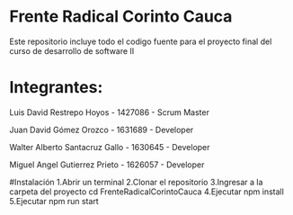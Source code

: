 # Frente Radical Corinto Cauca
Este repositorio incluye todo el codigo fuente para el proyecto final del curso de desarrollo de software II
# Integrantes:

Luis David Restrepo Hoyos - 1427086 - Scrum Master

Juan David Gómez Orozco - 1631689 - Developer

Walter Alberto Santacruz Gallo - 1630645 - Developer

Miguel Angel Gutierrez Prieto - 1626057 - Developer



#Instalación
1.Abrir un terminal
2.Clonar el repositorio
3.Ingresar a la carpeta del proyecto cd FrenteRadicalCorintoCauca
4.Ejecutar npm install
5.Ejecutar npm run start

